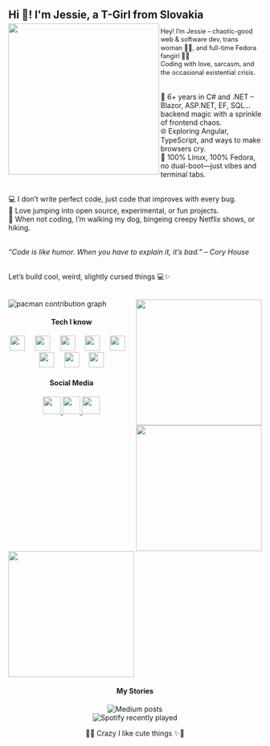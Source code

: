 <h2 align="left" style="font-size:1.5em; margin-bottom:0.2em;">Hi 👋! I'm Jessie, a T-Girl from Slovakia</h2>

<img align="left" height="300" src="https://media4.giphy.com/media/v1.Y2lkPTc5MGI3NjExanptNTRuNmY1c3doa2hkNjBvNnFvZ3ZtNG1paDUxazUzYmpiY2QzMiZlcD12MV9pbnRlcm5hbF9naWZfYnlfaWQmY3Q9Zw/CJQAE0H4egAkX3CqQD/giphy.gif" />

<p align="left" style="font-size:0.9em; line-height:1.3em; max-width:600px;">
Hey! I’m Jessie – chaotic-good web & software dev, trans woman 🏳️‍⚧️, and full-time Fedora fangirl 🐧💙<br>
Coding with love, sarcasm, and the occasional existential crisis.<br><br>

🧠 6+ years in C# and .NET – Blazor, ASP.NET, EF, SQL... backend magic with a sprinkle of frontend chaos.<br>
🌐 Exploring Angular, TypeScript, and ways to make browsers cry.<br>
🐧 100% Linux, 100% Fedora, no dual-boot—just vibes and terminal tabs.<br><br>

💻 I don’t write perfect code, just code that improves with every bug.<br>
🤝 Love jumping into open source, experimental, or fun projects.<br>
🐾 When not coding, I’m walking my dog, bingeing creepy Netflix shows, or hiking.<br><br>

<em>“Code is like humor. When you have to explain it, it’s bad.” – Cory House</em><br><br>

Let’s build cool, weird, slightly cursed things 💻✨
</p>

<br clear="left"/>

<picture>
  <source media="(prefers-color-scheme: dark)" srcset="https://raw.githubusercontent.com/icyime/icyime/output/pacman-contribution-graph-dark.svg" />
  <source media="(prefers-color-scheme: light)" srcset="https://raw.githubusercontent.com/icyime/icyime/output/pacman-contribution-graph.svg" />
  <img alt="pacman contribution graph" src="https://raw.githubusercontent.com/icyime/icyime/output/pacman-contribution-graph.svg" />
</picture>

<img align="right" height="250" src="https://media2.giphy.com/media/v1.Y2lkPTc5MGI3NjExbTJxcGtxY2JyOGh3dzJiMm5vejRwYjZ0YnZ0cTBtbDZyODRweTR4MyZlcD12MV9pbnRlcm5hbF9naWZfYnlfaWQmY3Q9Zw/iMH73wcGfTfLDAGmob/giphy.gif" />
<img align="right" height="250" src="https://media4.giphy.com/media/v1.Y2lkPTc5MGI3NjExazNpZGszMWwwOXR5NmtpbzVwZGJsOTR2dGJtcnlqa3l2bW1nMXE2MyZlcD12MV9pbnRlcm5hbF9naWZfYnlfaWQmY3Q9Zw/26gYFsgwLZogksCPK/giphy.gif" />
<img align="left" height="250" src="https://media3.giphy.com/media/v1.Y2lkPTc5MGI3NjExa2syZ2s0Y2pqN2F3em95cG5uMXNnMDBndzJhcHpvN2JkM2tkdDk1aSZlcD12MV9pbnRlcm5hbF9naWZfYnlfaWQmY3Q9Zw/69ncKtW98s4QScToxk/giphy.gif" />

<h4 align="center">Tech I know</h4>

<div align="center">
  <img src="https://cdn.jsdelivr.net/gh/devicons/devicon/icons/typescript/typescript-original.svg" height="30" />
  <img width="12" />
  <img src="https://cdn.jsdelivr.net/gh/devicons/devicon/icons/html5/html5-original.svg" height="30" />
  <img width="12" />
  <img src="https://cdn.jsdelivr.net/gh/devicons/devicon/icons/css3/css3-original.svg" height="30" />
  <img width="12" />
  <img src="https://cdn.jsdelivr.net/gh/devicons/devicon/icons/python/python-original.svg" height="30" />
  <img width="12" />
  <img src="https://cdn.jsdelivr.net/gh/devicons/devicon/icons/csharp/csharp-original.svg" height="30" />
  <img width="12" />
  <img src="https://cdn.jsdelivr.net/gh/devicons/devicon/icons/dot-net/dot-net-original.svg" height="30" />
  <img width="12" />
  <img src="https://cdn.jsdelivr.net/gh/devicons/devicon/icons/angularjs/angularjs-original.svg" height="30" />
  <img width="12" />
  <img src="https://cdn.jsdelivr.net/gh/devicons/devicon/icons/mysql/mysql-original.svg" height="30" />
</div>

<h4 align="center">Social Media</h4>

<div align="center">
  <a href="https://www.instagram.com/to_je_icy/" target="_blank" rel="noopener noreferrer">
    <img src="https://img.shields.io/static/v1?message=Instagram&logo=instagram&color=E4405F&logoColor=white&style=for-the-badge" height="35" />
  </a>
  <a href="https://medium.com/@jessietheice" target="_blank" rel="noopener noreferrer">
    <img src="https://img.shields.io/static/v1?message=Medium&logo=medium&color=12100E&logoColor=white&style=for-the-badge" height="35" />
  </a>
  <a href="https://x.com/JessieTheIce" target="_blank" rel="noopener noreferrer">
    <img src="https://img.shields.io/static/v1?message=Twitter&logo=twitter&color=1DA1F2&logoColor=white&style=for-the-badge" height="35" />
  </a>
</div>

<br clear="both" />

<h4 align="center">My Stories</h4>

<div align="center">
  <img src="https://github-read-medium-git-main.pahlevikun.vercel.app/latest?limit=4&username=jessietheice&theme=merko" alt="Medium posts" />
</div>

<div align="center">
  <img src="https://spotify-recently-played-readme.vercel.app/api?count=5" alt="Spotify recently played" />
</div>

<p align="center">🎀✨ Crazy I like cute things ✨🎀</p>
